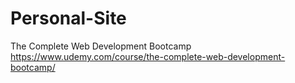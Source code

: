 # Personal-Site

The Complete Web Development Bootcamp 
https://www.udemy.com/course/the-complete-web-development-bootcamp/
